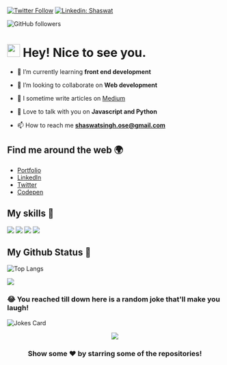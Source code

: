 [![Twitter Follow](https://img.shields.io/twitter/follow/_ShaswatSingh19?label=Follow)](https://twitter.com/intent/follow?screen_name=_ShaswatSingh19)
[![Linkedin: Shaswat](https://img.shields.io/badge/-Shaswat-blue?style=flat-square&logo=Linkedin&logoColor=white&link=https://www.linkedin.com/in/shaswatsingh19/)](https://www.linkedin.com/in/shaswatsingh19/)


![GitHub followers](https://img.shields.io/github/followers/shaswatsingh19?label=Follow&style=social)
<h1><img src="https://emojis.slackmojis.com/emojis/images/1531849430/4246/blob-sunglasses.gif?1531849430" width="30"/> Hey! Nice to see you.</h1>

- 🌱 I’m currently learning **front end development**

- 👯 I’m looking to collaborate on **Web development**

- 📝 I sometime write articles on [Medium](https://medium.com/@shaswatsingh19)

- 💬 Love to talk with you on **Javascript and Python**

- 📫 How to reach me **shaswatsingh.ose@gmail.com**


## Find me around the web 🌍

- [Portfolio](https://shaswatsingh.vercel.app)
- [LinkedIn](https://www.linkedin.com/in/shaswatsingh19/)
- [Twitter](https://twitter.com/_ShaswatSingh19)
- [Codepen](https://codepen.io/shaswat-singh)

## My skills 🚀

![](https://img.shields.io/badge/Python-3776AB?style=for-the-badge&logo=python&logoColor=white)
![](https://img.shields.io/badge/HTML5-E34F26?style=for-the-badge&logo=html5&logoColor=white)
![](https://img.shields.io/badge/CSS3-1572B6?style=for-the-badge&logo=css3&logoColor=white)
![](https://img.shields.io/badge/JavaScript-F7DF1E?style=for-the-badge&logo=javascript&logoColor=black)

## My Github Status 🦸

<span align="left">

![Top Langs](https://github-readme-stats.vercel.app/api/top-langs/?username=shaswatsingh19&hide=jupyter%20notebook&langs_count=6&theme=dark&layout=compact)</span>

<!-- ![](https://github-readme-stats.vercel.app/api?username=shaswatsingh19&show_icons=true&theme=dark&title_color=fff&text_color=fff) -->

![](https://github-readme-streak-stats.herokuapp.com/?user=shaswatsingh19&theme=blue-green)
<!-- 
## Watch my contributions get eaten by a snake 🐍
![snake gif](https://github.com/shaswatsingh19/Actions/blob/output/github-contribution-grid-snake.svg) -->

### 😂 You reached till down here is a random joke that'll make you laugh!
![Jokes Card](https://readme-jokes.vercel.app/api)


<p align='center'><img src='https://visitor-badge.laobi.icu/badge?page_id=shaswatsingh19'></p>

<div align="center">

### Show some ❤️ by starring some of the repositories!
</div>
